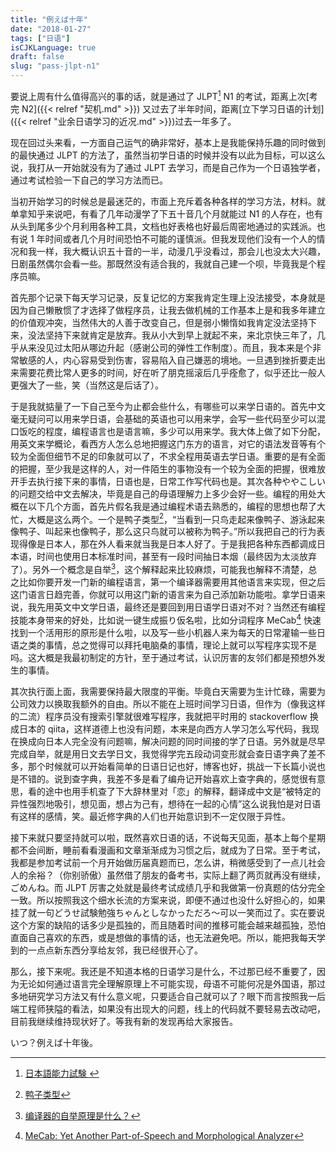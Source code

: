 ```yaml
---
title: "例えば十年"
date: "2018-01-27"
tags: ["日语"]
isCJKLanguage: true
draft: false
slug: "pass-jlpt-n1"
---
```


要说上周有什么值得高兴的事的话，就是通过了 JLPT[^JLPT] N1 的考试，距离上次[考完 N2]({{< relref "契机.md" >}}) 又过去了半年时间，距离[立下学习日语的计划]({{< relref "业余日语学习的近况.md" >}})过去一年多了。

[^JLPT]: [日本語能力試験 ](https://www.jlpt.jp/)

现在回过头来看，一方面自己运气的确非常好，基本上是我能保持乐趣的同时做到的最快通过 JLPT 的方法了，虽然当初学日语的时候并没有以此为目标，可以这么说，我打从一开始就没有为了通过 JLPT 去学习，而是自己作为一个日语独学者，通过考试检验一下自己的学习方法而已。

<!--more-->

当初开始学习的时候总是最迷茫的，市面上充斥着各种各样的学习方法，材料。就单拿知乎来说吧，有看了几年动漫学了下五十音几个月就能过 N1 的人存在，也有从头到尾多少个月利用各种工具，文档也好表格也好最后周密地通过的实践派。也有说 1 年时间或者几个月时间恐怕不可能的谨慎派。但我发现他们没有一个人的情况和我一样，我大概认识五十音的一半，动漫几乎没看过，那会儿也没太大兴趣，日剧虽然偶尔会看一些。那既然没有适合我的，我就自己建一个呗，毕竟我是个程序员嘛。

首先那个记录下每天学习记录，反复记忆的方案我肯定生理上没法接受，本身就是因为自己懒散惯了才选择了做程序员，让我去做机械的工作基本上是和我多年建立的价值观冲突，当然伟大的人善于改变自己，但是弱小懒惰如我肯定没法坚持下来，没法坚持下来就肯定是放弃。我从小大到早上就起不来，来北京快三年了，几乎从来没见过太阳从哪边升起（感谢公司的弹性工作制度）。而且，我本来是个非常敏感的人，内心容易受到伤害，容易陷入自己嫌恶的境地。一旦遇到挫折要走出来需要花费比常人更多的时间，好在听了朋克摇滚后几乎痊愈了，似乎还比一般人更强大了一些，笑（当然这是后话了）。

于是我就掂量了一下自己至今为止都会些什么，有哪些可以来学日语的。首先中文毫无疑问可以用来学日语，会基础的英语也可以用来学，会写一些代码至少可以混口饭吃的程度，编程语言也是语言嘛，多少可以用来学。我大体上做了如下分配，用英文来学概论，看西方人怎么总地把握这门东方的语言，对它的语法发音等有个较为全面但细节不足的印象就可以了，不求全程用英语去学日语。重要的是有全面的把握，至少我是这样的人，对一件陌生的事物没有一个较为全面的把握，很难放开手去执行接下来的事情，日语也是，日常工作写代码也是。其次各种ややこしい的问题交给中文去解决，毕竟是自己的母语理解力上多少会好一些。编程的用处大概在以下几个方面，首先片假名我是通过编程术语去熟悉的，编程的思想也帮了大忙，大概是这么两个。一个是鸭子类型[^1]，“当看到一只鸟走起来像鸭子、游泳起来像鸭子、叫起来也像鸭子，那么这只鸟就可以被称为鸭子。”所以我把自己的行为表现得像是日本人，那在外人看来就当我是日本人好了。于是我把各种东西都调成日本语，时间也使用日本标准时间，甚至有一段时间抽日本烟（最终因为太淡放弃了）。另外一个概念是自举[^2]，这个解释起来比较麻烦，可能我也解释不清楚，总之比如你要开发一门新的编程语言，第一个编译器需要用其他语言来实现，但之后这门语言日趋完善，你就可以用这门新的语言来为自己添加新功能啦。拿学日语来说，我先用英文中文学日语，最终还是要回到用日语学日语对不对？当然还有编程技能本身带来的好处，比如说一键生成振り仮名啦，比如分词程序 MeCab[^3] 快速找到一个活用形的原形是什么啦，以及写一些小机器人来为每天的日常灌输一些日语之类的事情，总之觉得可以拜托电脑桑的事情，理论上就可以写程序实现不是吗。这大概是我最初制定的方针，至于通过考试，认识厉害的友邻们都是预想外发生的事情。

其次执行面上面，我需要保持最大限度的平衡。毕竟白天需要为生计忙碌，需要为公司效力以换取我额外的自由。所以不能在上班时间学习日语，但作为（像我这样的二流）程序员没有搜索引擎就很难写程序，我就把平时用的 stackoverflow 换成日本的 qiita，这样道德上也没有问题，本来是向西方人学习怎么写代码，我现在换成向日本人完全没有问题嘛，解决问题的同时间接的学了日语。另外就是尽早完成自举，就是用日文去学日文，我觉得学完五段动词变形就会查日语字典了差不多，那个时候就可以开始看简单的日语日记也好，博客也好，挑战一下长篇小说也是不错的。说到查字典，我差不多是看了编舟记开始喜欢上查字典的，感觉很有意思，看的途中也用手机查了下大辞林里对「恋」的解释，翻译成中文是“被特定的异性强烈地吸引，想见面，想占为己有，想待在一起的心情”这么说我怕是对日语有这样的感情，笑。最近修字典的人们也开始意识到不一定仅限于异性。

接下来就只要坚持就可以啦，既然喜欢日语的话，不说每天见面，基本上每个星期都不会间断，睡前看看漫画和文章渐渐成为习惯之后，就成为了日常。至于考试，我都是参加考试前一个月开始做历届真题而已，怎么讲，稍微感受到了一点儿社会人的余裕？（你别骄傲）虽然借了朋友的备考书，实际上翻了两页就再没有继续，ごめんね。而 JLPT 厉害之处就是最终考试成绩几乎和我做第一份真题的估分完全一致。所以按照我这个细水长流的方案来说，即便不通过也没什么好担心的，如果挂了就一句どうせ試験勉強ちゃんとしなかっただろ〜可以一笑而过了。实在要说这个方案的缺陷的话多少是孤独的，而且随着时间的推移可能会越来越孤独，恐怕直面自己喜欢的东西，或是想做的事情的话，也无法避免吧。所以，能把我每天学到的一点点新东西分享给友邻，我已经很开心了。

那么，接下来呢。我还是不知道本格的日语学习是什么，不过那已经不重要了，因为无论如何通过语言完全理解原理上不可能实现，母语不可能何况是外国语，那过多地研究学习方法又有什么意义呢，只要适合自己就可以了？眼下而言按照我一后端工程师狭隘的看法，如果没有出现大的问题，线上的代码就不要轻易去改动吧，目前我继续维持现状好了。等我有新的发现再给大家报告。

いつ？例えば十年後。

[^1]: [鸭子类型](https://zh.wikipedia.org/zh-hans/鸭子类型)
[^2]: [编译器的自举原理是什么？](https://www.zhihu.com/question/28513473)
[^3]: [MeCab: Yet Another Part-of-Speech and Morphological Analyzer](http://taku910.github.io/mecab/)
